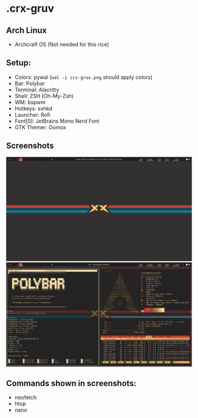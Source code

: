 # .crx-gruv

## Arch Linux
- Archcraft OS (Not needed for this rice)

## Setup:
- Colors: pywal (`wal -i crx-gruv.png` should apply colors)
- Bar: Polybar
- Terminal: Alacritty
- Shell: ZSH (Oh-My-Zsh)
- WM: bspwm
- Hotkeys: sxhkd
- Launcher: Rofi
- Font[0]: JetBrains Mono Nerd Font
- GTK Themer: Oomox

## Screenshots
![Screenshot 1](screenshots/screenshot_1.png)
![Screenshot 2](screenshots/screenshot_2.png)

## Commands shown in screenshots:
- neofetch
- htop
- nano
